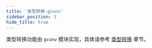 ```yaml
---
title: '类型转换-gconv'
sidebar_position: 3
hide_title: true
---
```


类型转换功能由 `gconv` 模块实现，具体请参考 [类型转换](../../2-核心组件/7-类型转换/7-类型转换.md) 章节。